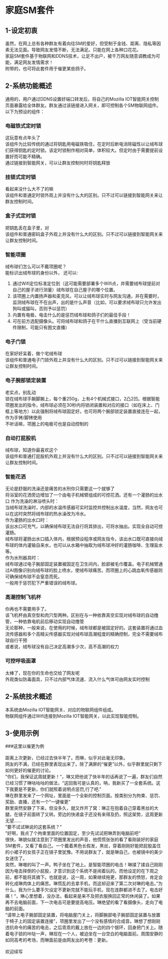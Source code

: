 # 家庭SM套件
## 1-设定初衷
虽然，在网上总有各种群友有着向往SM的爱好，但受制于金钱、距离、隐私等因素无法见面。导致网友发情不断，无法满足。只能在网上各种口花花。<br>
家庭SM套件基于物联网和DDNS技术，让足不出户，被千万网友随意调教成为可能，满足网友发情需求！<br>
附带的，也可将此套件用于催更某些鸽子。


## 2-系统功能概述
通用的，用户通过DDNS设置好端口转发后，将自己的Mozilla IOT智能网关控制页面暴露给全体群友。群友通过该链接进入网关，即可控制各个SM物联网组件。<br>
以下为预设的组件：

### 电磁铁式定时锁
这玩意有点年头了<br>
该组件为比较传统的通过将钥匙用电磁铁吸住，在定时后断电消除磁性以让绒布球们获得钥匙的定时锁。该定时锁制作相对简单，体积较大。但定时由于需要提前设置好而可能不精确。<br>
通过链接到智能网关，可以让群友控制何时将钥匙释放
### 挂锁式定时锁
看起来没什么大不了的嘛<br>
该组件和普通定时锁外观上并没有什么大的区别。只不过可以链接到智能网关来让群友控制时间。
### 盒子式定时锁
把钥匙丢在盒子里，对<br>
该组件和普通密码盒子外观上并没有什么大的区别。只不过可以链接到智能网关来让群友控制时间。
### 智能项圈
绒布球们怎么可以不戴项圈呢？<br>
能标识出绒布球的身份以外，
还可以:<br>
1. 通过Wifi定位标准定位到（这可能需要部署多个Wifi点，并需要绒布球提前对自己的屋子进行测量）绒布球在自己屋子的哪个位置。<br>
2. 该项圈上内置扬声器和麦克风，可以让绒布球实时与网友沟通，并在需要时，监测绒布球在不在出声，出的是什么声音（比如，可以要求绒布球只允许发出狗叫或猫叫，否则予以惩罚）
3. 内置有电极，电击什么的是惩罚绒布球和鸽子们的最佳手段！
4. 可在前方选配摄像头。可将绒布球和鸽子在干什么直播到互联网上（受当前硬件限制，可能只有图文直播）
### 电子门锁
在家好好呆着，做个宅绒布球<br>
该组件和普通电子门锁外观上并没有什么大的区别。只不过可以链接到智能网关来让群友控制时间。
### 电子腕部锁定装置
老实点，别乱动<br>
锁在绒布球手腕脚腕上，每个重250g，上有4个机械式接口，2凸2凹。根据智能项圈发出的指令，绒布球必须在30秒内将锁闭装置和对应的接口（如在床上、门框上等地方）以此强制将绒布球固定好。也可将两个腕部锁定装置直接连在一起，作为手铐/脚铐使用<br>
不听话嘛，项圈上的电极可也是自动控制的
### 自动打屁股机
绒布球，知道你最喜欢这个<br>
该组件和普通打屁股机外观上并没有什么大的区别。只不过可以链接到智能网关来让群友控制时间。
### 智能花洒
无论是舒服的洗澡还是痛苦的水刑你只需要这一个就够了<br>
将浴室的花洒旁边增加了一个由电子机械臂组成的可控花洒。还有一个灌肠的出水口
作为洗澡的淋浴喷头时：<br>
当绒布球洗澡时，内部的水温传感器可实时监控并控制出水温度，当然，网友也可以在这时突然将绒布球的热水澡改为冷水。<br>
作为灌肠的出水口时：<br>
该出水口可充气，以确保绒布球无法自行将其排出，可将水抽出。实现全自动可控灌肠。<br>
绒布球将灌肠出水口插入体内，根据预设程序或网友指令，该出水口既可直接向绒布球的体内灌输自来水，也可以从水箱中抽取为绒布球冲好的灌肠咖啡、生理盐水等。<br>
作为水刑器具时：<br>
绒布球通过电子腕部固定装置被固定在卫生间内，脸部被毛巾覆盖。电子机械臂通过AI图像识别向绒布球的脸上喷水，使绒布球痛苦。而项圈上的心跳血氧传感器则可确保绒布球不会窒息而死。<br>
一般用于惩罚犯下严重错误的绒布球。
### 高潮控制飞机杯
你再也不需要用手了。<br>
该飞机杯由真空型和肉穴型两种。区别在与一种依靠真空实现对绒布球的自动撸管，一种依靠电机前后移动实现自动撸管<br>
无论那种，一般来说，在使用的时候，绒布球都是被固定好的。这套装置将通过血流传感器和多个高精尖传感器实现对绒布球高潮程度的精确控制，完全不需要绒布球自行干预<br>
或者说，绒布球没有自己决定高潮多少次，高不高潮的权力
### 可控呼吸面罩
太棒了，现在你的生命也交给了网友呢<br>
外观类似防毒面具，只不过内部气体流速、流入什么气体可由网友实时控制<br>


## 2-系统技术概述
本系统由Mozilla IOT智能网关、对应的物联网组件组成。<br>
物联网组件通过Wifi连接到Mozilla IOT智能网关，以此实现智能控制。

## 3-使用示例

###这里以催更为例
<br><br>
距离上次更新，已经过去快半年了。而琳，似乎对此毫无印象。<br>
网友的不满，已经在群里表现出来了。除了满屏的“催更”以外，似乎群里就只剩下如何更好的催更的讨论。<br>
"你们，我保证这周就更新！“，琳又把他说了快半年的话再说了一遍，群友们自然已经习惯了琳咕咕咕的做法，“这回我可是认真的，呐，我新买了一全套系统。这下我要是不更新，你们就照着说明点惩罚,行了吧."<br>
琳在群里发来了一个网址，里面是一个全新的控制页面。按类别分为拘束、惩罚、奖励、直播，还有一个”一键催更“<br>
群里突然安静了下来，但没多久，就又炸开了窝：琳正在抱着自己穿着黑丝的大腿，在镜子前面转了又转。旁边的快递盒子还没有来得及扔，照这架势，这周更新无望……<br>
”要不试试琳说的这套系统？“<br>
”好啊，我点了个拘束里面的位置固定，至少先试试把琳弄到电脑前吧“<br>
很快，琳貌似就注意到了项圈里发出的声音，他慌慌张张的看了看刚装好的家庭SM套件，又看了看自己。一个戴着黑色长假发，黑丝，穿着刚刚好能把屁股盖住的小裙子的女孩子正在镜子里犹豫。不用说群友了，就是琳自己，也被镜中的美少女迷住了。<br>
突然，琳嗷的叫了一声。鸭子坐在了地上。是智能项圈的电击！琳揉了揉自己刚刚因为电击摔倒的小屁股，才意识到这个系统不是闹着玩的。而他设定的在下周之前，都不能将其摘下。也就是说，这一周，如果继续拖更，那群友的愤怒，肯定会转化成琳肉体上的痛苦。琳慌乱的去拿手机，而这却迎来了第二次对琳的电击。”为什么，我为什么要手欠设定不更新完就不能玩手机，现在连群都进不去了。电击好痛！“，琳心里想着，没办法，看起来是来不及把衣服换回正常的休闲装了。如果再不去电脑前面，下一次电击可是要提高电压。琳绝望的看了看摄像头，走向了电脑的前面。<br>
“请带上电子腕部固定装置，将电脑屋门关上，将脚腕部电子腕部固定装置与放置于椅子上的固定装置连接”，项圈里发出了一个没有感情的合成音。琳想了想刚刚违抗命令的痛苦的电击，之后乖乖的戴上放在一边的四个银环，回身把门关上。随着电子锁的咔哒一声，琳现在一个人，被迫坐在一台空白的电脑面前。周围安静的如同高考的考场，而琳面前是由网友出的考卷：更新。
<br><br>
欢迎续写
